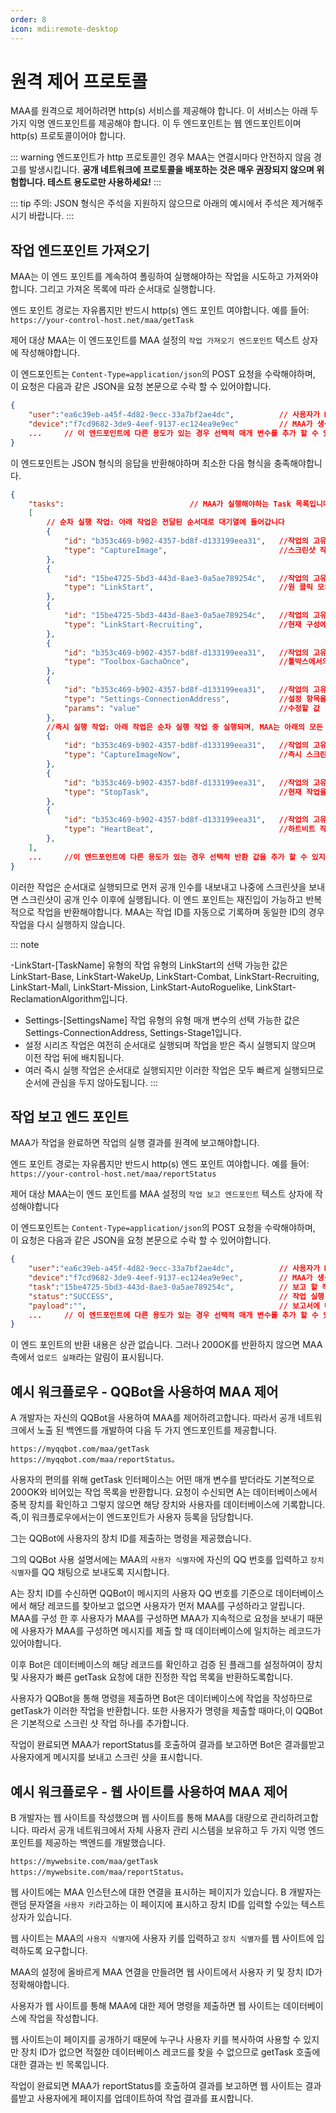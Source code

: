 ```yaml
---
order: 8
icon: mdi:remote-desktop
---
```


# 원격 제어 프로토콜

MAA를 원격으로 제어하려면 http(s) 서비스를 제공해야 합니다. 이 서비스는 아래 두 가지 익명 엔드포인트를 제공해야 합니다. 이 두 엔드포인트는 웹 엔드포인트이며 http(s) 프로토콜이어야 합니다.

::: warning
엔드포인트가 http 프로토콜인 경우 MAA는 연결시마다 안전하지 않음 경고를 발생시킵니다. **공개 네트워크에 프로토콜을 배포하는 것은 매우 권장되지 않으며 위험합니다. 테스트 용도로만 사용하세요!**
:::

::: tip
주의: JSON 형식은 주석을 지원하지 않으므로 아래의 예시에서 주석은 제거해주시기 바랍니다.
:::

## 작업 엔드포인트 가져오기

MAA는 이 엔드 포인트를 계속하여 폴링하여 실행해야하는 작업을 시도하고 가져와야합니다. 그리고 가져온 목록에 따라 순서대로 실행합니다.

엔드 포인트 경로는 자유롭지만 반드시 http(s) 엔드 포인트 여야합니다. 예를 들어: `https://your-control-host.net/maa/getTask`

제어 대상 MAA는 이 엔드포인트를 MAA 설정의 `작업 가져오기 엔드포인트` 텍스트 상자에 작성해야합니다.

이 엔드포인트는 `Content-Type=application/json`의 POST 요청을 수락해야하며, 이 요청은 다음과 같은 JSON을 요청 본문으로 수락 할 수 있어야합니다.

```json
{
    "user":"ea6c39eb-a45f-4d82-9ecc-33a7bf2ae4dc",          // 사용자가 MAA 설정에 제공한 사용자 식별자.
    "device":"f7cd9682-3de9-4eef-9137-ec124ea9e9ec"         // MAA가 생성 한 장치 식별자.
    ...     // 이 엔드포인트에 다른 용도가 있는 경우 선택적 매개 변수를 추가 할 수 있지만 MAA는 user 및 device 만 전달합니다.
}
```

이 엔드포인트는 JSON 형식의 응답을 반환해야하며 최소한 다음 형식을 충족해야합니다.

```json
{
    "tasks":                            // MAA가 실행해야하는 Task 목록입니다. 현재 지원되는 유형은 아래 예시와 같습니다. 작업이없는 경우 연결이 무효로 간주됩니다.
    [
        // 순차 실행 작업: 아래 작업은 전달된 순서대로 대기열에 들어갑니다
        {
            "id": "b353c469-b902-4357-bd8f-d133199eea31",   //작업의 고유 ID, 문자열 형식입니다. 작업 보고서에 사용됩니다.
            "type": "CaptureImage",                         //스크린샷 작업입니다. 현재 시뮬레이터의 스크린샷을 캡처하고 작업 보고서의 페이로드에 Base64 문자열로 넣습니다. 이러한 유형의 작업을 발행해야하는 경우 요청하는 엔드 포인트가 수용 할 수 있는 최대 요청 크기에 주의하세요. 스크린샷은 수십 메가바이트가 있으며 일반적인 게이트웨이의 기본 크기 제한을 초과할 수 있습니다.
        },
        {
            "id": "15be4725-5bd3-443d-8ae3-0a5ae789254c",   //작업의 고유 ID, 문자열 형식입니다. 작업 보고서에 사용됩니다.
            "type": "LinkStart",                            //원 클릭 모의 농장 시작
        },
        {
            "id": "15be4725-5bd3-443d-8ae3-0a5ae789254c",   //작업의 고유 ID, 문자열 형식입니다. 작업 보고서에 사용됩니다.
            "type": "LinkStart-Recruiting",                 //현재 구성에 따라 원 클릭 모의 농장의 해당 하위 기능을 독립적으로 실행합니다. 주 요구 사항에 대한 이러한 타입의 옵션은 아래에 나와 있습니다.
        },
        {
            "id": "b353c469-b902-4357-bd8f-d133199eea31",   //작업의 고유 ID, 문자열 형식입니다. 작업 보고서에 사용됩니다.
            "type": "Toolbox-GachaOnce",                    //툴박스에서의 하나의 카드 뽑기 작업입니다. 이 유형의 선택할 수 있는 값은 Toolbox-GachaOnce, Toolbox-GachaTenTimes입니다.
        },
        {
            "id": "b353c469-b902-4357-bd8f-d133199eea31",   //작업의 고유 ID, 문자열 형식입니다. 작업 보고서에 사용됩니다.
            "type": "Settings-ConnectionAddress",           //설정 항목을 수정하는 작업입니다. ConfigurationHelper.SetValue("ConnectionAddress", params);를 실행하는 것과 동일합니다. 안전을 위해 모든 구성이 수정 가능한 것은 아닙니다. 수정 가능한 구성에 대한 자세한 내용은 아래를 참조하세요.
            "params": "value"                               //수정할 값
        },
        //즉시 실행 작업: 아래 작업은 순차 실행 작업 중 실행되며, MAA는 아래의 모든 작업이 가능한 한 빨리 결과를 반환 할 것임을 보장합니다. 이러한 작업은 일반적으로 원격 제어 기능 자체의 제어에 사용됩니다.
        {
            "id": "b353c469-b902-4357-bd8f-d133199eea31",   //작업의 고유 ID, 문자열 형식입니다. 작업 보고서에 사용됩니다.
            "type": "CaptureImageNow",                      //즉시 스크린샷 작업입니다. 위의 스크린샷 작업과 기본적으로 동일하지만 이 작업은 다른 작업을 기다리지 않고 즉시 실행됩니다.
        },
        {
            "id": "b353c469-b902-4357-bd8f-d133199eea31",   //작업의 고유 ID, 문자열 형식입니다. 작업 보고서에 사용됩니다.
            "type": "StopTask",                             //현재 작업을 종료하는 작업입니다. 현재 실행중인 작업을 종료하려고 시도합니다. 목록에 다른 작업이있는 경우 다음 작업을 계속하여 실행합니다. 이 작업은 현재 작업이 중지되고 확인되기를 기다리지 않으므로 중지 명령이 적용되었는지 확인하기 위해 하트비트 작업을 사용하세요.
        },
        {
            "id": "b353c469-b902-4357-bd8f-d133199eea31",   //작업의 고유 ID, 문자열 형식입니다. 작업 보고서에 사용됩니다.
            "type": "HeartBeat",                            //하트비트 작업은 즉시 반환되며, 현재 "순차 실행 작업" 대기열에서 실행 중인 작업의 ID를 페이로드로 반환합니다. 현재 작업이 없으면 빈 문자열을 반환합니다.
        },
    ],
    ...     //이 엔드포인트에 다른 용도가 있는 경우 선택적 반환 값을 추가 할 수 있지만 MAA는 작업 만 읽습니다.
}
```

이러한 작업은 순서대로 실행되므로 먼저 공개 인수를 내보내고 나중에 스크린샷을 보내면 스크린샷이 공개 인수 이후에 실행됩니다.
이 엔드 포인트는 재진입이 가능하고 반복적으로 작업을 반환해야합니다. MAA는 작업 ID를 자동으로 기록하며 동일한 ID의 경우 작업을 다시 실행하지 않습니다.

::: note

-LinkStart-[TaskName] 유형의 작업 유형의 LinkStart의 선택 가능한 값은 LinkStart-Base, LinkStart-WakeUp, LinkStart-Combat, LinkStart-Recruiting, LinkStart-Mall, LinkStart-Mission, LinkStart-AutoRoguelike, LinkStart-ReclamationAlgorithm입니다.
- Settings-[SettingsName] 작업 유형의 유형 매개 변수의 선택 가능한 값은 Settings-ConnectionAddress, Settings-Stage1입니다.
- 설정 시리즈 작업은 여전히 순서대로 실행되며 작업을 받은 즉시 실행되지 않으며 이전 작업 뒤에 배치됩니다.
- 여러 즉시 실행 작업은 순서대로 실행되지만 이러한 작업은 모두 빠르게 실행되므로 순서에 관심을 두지 않아도됩니다.
  :::

## 작업 보고 엔드 포인트

MAA가 작업을 완료하면 작업의 실행 결과를 원격에 보고해야합니다.

엔드 포인트 경로는 자유롭지만 반드시 http(s) 엔드 포인트 여야합니다. 예를 들어: `https://your-control-host.net/maa/reportStatus`

제어 대상 MAA는이 엔드 포인트를 MAA 설정의 `작업 보고 엔드포인트` 텍스트 상자에 작성해야합니다

이 엔드포인트는 `Content-Type=application/json`의 POST 요청을 수락해야하며, 이 요청은 다음과 같은 JSON을 요청 본문으로 수락 할 수 있어야합니다.

```json
{
    "user":"ea6c39eb-a45f-4d82-9ecc-33a7bf2ae4dc",          // 사용자가 MAA 설정에 제공한 사용자 식별자.
    "device":"f7cd9682-3de9-4eef-9137-ec124ea9e9ec",        // MAA가 생성 한 장치 식별자.
    "task":"15be4725-5bd3-443d-8ae3-0a5ae789254c",          // 보고 할 작업의 ID는 작업을 가져올 때의 ID와 일치합니다.
    "status":"SUCCESS",                                     // 작업 실행 결과는 SUCCESS 또는 FAILED입니다. 일반적으로 작업이 성공하든 실패하든 SUCCESS 만 반환됩니다. 특별한 경우에만 실패를 반환합니다. 실패한 경우 상세 내용은 해당 작업 소개에서 명확하게 설명됩니다.
    "payload":"",                                           // 보고서에 대한 데이터는 문자열 형식입니다. 작업 유형에 따라 달라집니다. 예를 들어 스크린샷 작업 보고서는 여기에 스크린샷의 Base64 문자열을 가져옵니다.
    ...     // 이 엔드포인트에 다른 용도가 있는 경우 선택적 매개 변수를 추가 할 수 있지만 MAA는 user 및 device 만 전달합니다.
}
```

이 엔드 포인트의 반환 내용은 상관 없습니다. 그러나 200OK를 반환하지 않으면 MAA 측에서 `업로드 실패`라는 알림이 표시됩니다.

## 예시 워크플로우 - QQBot을 사용하여 MAA 제어

A 개발자는 자신의 QQBot을 사용하여 MAA를 제어하려고합니다. 따라서 공개 네트워크에서 노출 된 백엔드를 개발하여 다음 두 가지 엔드포인트를 제공합니다.

```
https://myqqbot.com/maa/getTask
https://myqqbot.com/maa/reportStatus。
```

사용자의 편의를 위해 getTask 인터페이스는 어떤 매개 변수를 받더라도 기본적으로 200OK와 비어있는 작업 목록을 반환합니다.
요청이 수신되면 A는 데이터베이스에서 중복 장치를 확인하고 그렇지 않으면 해당 장치와 사용자를 데이터베이스에 기록합니다.
즉,이 워크플로우에서는이 엔드포인트가 사용자 등록을 담당합니다.

그는 QQBot에 사용자의 장치 ID를 제출하는 명령을 제공했습니다.

그의 QQBot 사용 설명서에는 MAA의 `사용자 식별자`에 자신의 QQ 번호를 입력하고 `장치 식별자`를 QQ 채팅으로 보내도록 지시합니다.

A는 장치 ID를 수신하면 QQBot이 메시지의 사용자 QQ 번호를 기준으로 데이터베이스에서 해당 레코드를 찾아보고 없으면 사용자가 먼저 MAA를 구성하라고 알립니다.
MAA를 구성 한 후 사용자가 MAA를 구성하면 MAA가 지속적으로 요청을 보내기 때문에 사용자가 MAA를 구성하면 메시지를 제출 할 때 데이터베이스에 일치하는 레코드가 있어야합니다.

이후 Bot은 데이터베이스의 해당 레코드를 확인하고 검증 된 플래그를 설정하여이 장치 및 사용자가 빠른 getTask 요청에 대한 진정한 작업 목록을 반환하도록합니다.

사용자가 QQBot을 통해 명령을 제출하면 Bot은 데이터베이스에 작업을 작성하므로 getTask가 이러한 작업을 반환합니다. 또한 사용자가 명령을 제출할 때마다,이 QQBot은 기본적으로 스크린 샷 작업 하나를 추가합니다.

작업이 완료되면 MAA가 reportStatus를 호출하여 결과를 보고하면 Bot은 결과를받고 사용자에게 메시지를 보내고 스크린 샷을 표시합니다.

## 예시 워크플로우 - 웹 사이트를 사용하여 MAA 제어

B 개발자는 웹 사이트를 작성했으며 웹 사이트를 통해 MAA를 대량으로 관리하려고합니다. 따라서 공개 네트워크에서 자체 사용자 관리 시스템을 보유하고 두 가지 익명 엔드 포인트를 제공하는 백엔드를 개발했습니다.

```
https://mywebsite.com/maa/getTask
https://mywebsite.com/maa/reportStatus。
```

웹 사이트에는 MAA 인스턴스에 대한 연결을 표시하는 페이지가 있습니다. B 개발자는 랜덤 문자열을 `사용자 키`라고하는 이 페이지에 표시하고 장치 ID를 입력할 수있는 텍스트 상자가 있습니다.

웹 사이트는 MAA의 `사용자 식별자`에 사용자 키를 입력하고 `장치 식별자`를 웹 사이트에 입력하도록 요구합니다.

MAA의 설정에 올바르게 MAA 연결을 만들려면 웹 사이트에서 사용자 키 및 장치 ID가 정확해야합니다.

사용자가 웹 사이트를 통해 MAA에 대한 제어 명령을 제출하면 웹 사이트는 데이터베이스에 작업을 작성합니다.

웹 사이트는이 페이지를 공개하기 때문에 누구나 사용자 키를 복사하여 사용할 수 있지만 장치 ID가 없으면 적절한 데이터베이스 레코드를 찾을 수 없으므로 getTask 호출에 대한 결과는 빈 목록입니다.

작업이 완료되면 MAA가 reportStatus를 호출하여 결과를 보고하면 웹 사이트는 결과를받고 사용자에게 페이지를 업데이트하여 작업 결과를 표시합니다.